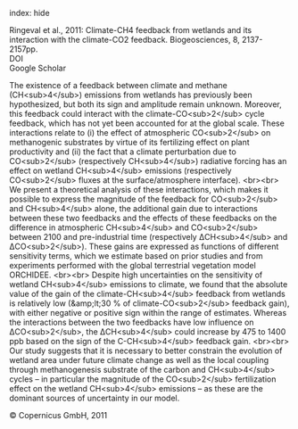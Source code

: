 index: hide

<div class="Citation">

  <div class="Citation-body">
    <div class="Citation-text">Ringeval et al., 2011: Climate-CH4 feedback from wetlands and its interaction with the climate-CO2 feedback. <span class="Article-journal">Biogeosciences, </span><span class="Article-volume">8, </span>2137-2157pp.</div>
    <div class="Citation-links">
      <div class="CitationLink" data-href="https://doi.org/10.5194/bg-8-2137-2011">
        <div class="CitationLink-icon CitationLink-Doi"></div>
        <div class="CitationLink-text">DOI</div>
      </div>
      <div class="CitationLink" data-href="https://scholar.google.com/scholar?q=10.5194/bg-8-2137-2011">
        <div class="CitationLink-icon CitationLink-Scholar"></div>
        <div class="CitationLink-text">Google Scholar</div>
      </div>
    </div>
  </div>
</div>

The existence of a feedback between climate and methane (CH&lt;sub&gt;4&lt;/sub&gt;) emissions from wetlands has previously been hypothesized, but both its sign and amplitude remain unknown. Moreover, this feedback could interact with the climate-CO&lt;sub&gt;2&lt;/sub&gt; cycle feedback, which has not yet been accounted for at the global scale. These interactions relate to (i) the effect of atmospheric CO&lt;sub&gt;2&lt;/sub&gt; on methanogenic substrates by virtue of its fertilizing effect on plant productivity and (ii) the fact that a climate perturbation due to CO&lt;sub&gt;2&lt;/sub&gt; (respectively CH&lt;sub&gt;4&lt;/sub&gt;) radiative forcing has an effect on wetland CH&lt;sub&gt;4&lt;/sub&gt; emissions (respectively CO&lt;sub&gt;2&lt;/sub&gt; fluxes at the surface/atmosphere interface). &lt;br&gt;&lt;br&gt; We present a theoretical analysis of these interactions, which makes it possible to express the magnitude of the feedback for CO&lt;sub&gt;2&lt;/sub&gt; and CH&lt;sub&gt;4&lt;/sub&gt; alone, the additional gain due to interactions between these two feedbacks and the effects of these feedbacks on the difference in atmospheric CH&lt;sub&gt;4&lt;/sub&gt; and CO&lt;sub&gt;2&lt;/sub&gt; between 2100 and pre-industrial time (respectively ΔCH&lt;sub&gt;4&lt;/sub&gt; and ΔCO&lt;sub&gt;2&lt;/sub&gt;). These gains are expressed as functions of different sensitivity terms, which we estimate based on prior studies and from experiments performed with the global terrestrial vegetation model ORCHIDEE. &lt;br&gt;&lt;br&gt; Despite high uncertainties on the sensitivity of wetland CH&lt;sub&gt;4&lt;/sub&gt; emissions to climate, we found that the absolute value of the gain of the climate-CH&lt;sub&gt;4&lt;/sub&gt; feedback from wetlands is relatively low (&amp;amp;lt;30 % of climate-CO&lt;sub&gt;2&lt;/sub&gt; feedback gain), with either negative or positive sign within the range of estimates. Whereas the interactions between the two feedbacks have low influence on ΔCO&lt;sub&gt;2&lt;/sub&gt;, the ΔCH&lt;sub&gt;4&lt;/sub&gt; could increase by 475 to 1400 ppb based on the sign of the C-CH&lt;sub&gt;4&lt;/sub&gt; feedback gain. &lt;br&gt;&lt;br&gt; Our study suggests that it is necessary to better constrain the evolution of wetland area under future climate change as well as the local coupling through methanogenesis substrate of the carbon and CH&lt;sub&gt;4&lt;/sub&gt; cycles – in particular the magnitude of the CO&lt;sub&gt;2&lt;/sub&gt; fertilization effect on the wetland CH&lt;sub&gt;4&lt;/sub&gt; emissions – as these are the dominant sources of uncertainty in our model.

<div class="Citation-copy">
&copy; Copernicus GmbH, 2011
</div>